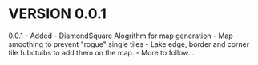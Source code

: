 # VERSION 0.0.1

0.0.1 - Added
    - DiamondSquare Alogrithm for map generation
    - Map smoothing to prevent "rogue" single tiles
    - Lake edge, border and corner tile fubctuibs to
      add them on the map.
    - More to follow...
